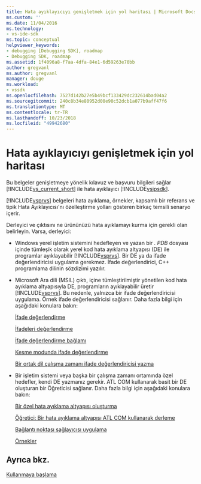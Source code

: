 ```yaml
---
title: Hata ayıklayıcıyı genişletmek için yol haritası | Microsoft Docs
ms.custom: ''
ms.date: 11/04/2016
ms.technology:
- vs-ide-sdk
ms.topic: conceptual
helpviewer_keywords:
- debugging [Debugging SDK], roadmap
- Debugging SDK, roadmap
ms.assetid: 1f4096a8-f7aa-4dfa-84e1-6d59263e70bb
author: gregvanl
ms.author: gregvanl
manager: douge
ms.workload:
- vssdk
ms.openlocfilehash: 7527d142b27e5b49bcf133429dc232614bad04a2
ms.sourcegitcommit: 240c8b34e80952d00e90c52dcb1a077b9aff47f6
ms.translationtype: MT
ms.contentlocale: tr-TR
ms.lasthandoff: 10/23/2018
ms.locfileid: "49942680"
---
```

# <a name="roadmap-for-extending-the-debugger"></a>Hata ayıklayıcıyı genişletmek için yol haritası
Bu belgeler genişletmeye yönelik kılavuz ve başvuru bilgileri sağlar [!INCLUDE[vs_current_short](../../code-quality/includes/vs_current_short_md.md)] ile hata ayıklayıcı [!INCLUDE[vsipsdk](../../extensibility/includes/vsipsdk_md.md)].  
  
 [!INCLUDE[vsprvs](../../code-quality/includes/vsprvs_md.md)] belgeleri hata ayıklama, örnekler, kapsamlı bir referans ve tipik Hata Ayıklayıcısı'nı özelleştirme yolları gösteren birkaç temsili senaryo içerir.  
  
 Derleyici ve çıktısını ne ürününüzü hata ayıklamayı kurma için gerekli olan belirleyin. Varsa, derleyici:  
  
- Windows yerel işletim sistemini hedefleyen ve yazan bir *. PDB* dosyası içinde tümleşik olarak yerel kod hata ayıklama altyapısı (DE) ile programlar ayıklayabilir [!INCLUDE[vsprvs](../../code-quality/includes/vsprvs_md.md)]. Bir DE ya da ifade değerlendiricisi uygulama gerekmez. İfade değerlendirici, C++ programlama dilinin sözdizimi yazılır.  
  
- Microsoft Ara dili (MSIL) çıktı, içine tümleştirilmiştir yönetilen kod hata ayıklama altyapısıyla DE, programların ayıklayabilir üretir [!INCLUDE[vsprvs](../../code-quality/includes/vsprvs_md.md)]. Bu nedenle, yalnızca bir ifade değerlendiricisi uygulama. Örnek ifade değerlendiricisi sağlanır. Daha fazla bilgi için aşağıdaki konulara bakın:  
  
   [İfade değerlendirme](../../extensibility/debugger/expression-evaluation-visual-studio-debugging-sdk.md)  
  
   [İfadeleri değerlendirme](../../extensibility/debugger/evaluating-expressions.md)  
  
   [İfade değerlendirme bağlamı](../../extensibility/debugger/expression-evaluation-context.md)  
  
   [Kesme modunda ifade değerlendirme](../../extensibility/debugger/expression-evaluation-in-break-mode.md)  
  
   [Bir ortak dil çalışma zamanı ifade değerlendiricisi yazma](../../extensibility/debugger/writing-a-common-language-runtime-expression-evaluator.md)  
  
- Bir işletim sistemi veya başka bir çalışma zamanı ortamında özel hedefler, kendi DE yazmanız gerekir. ATL COM kullanarak basit bir DE oluşturan bir Öğreticisi sağlanır. Daha fazla bilgi için aşağıdaki konulara bakın:  
  
   [Bir özel hata ayıklama altyapısı oluşturma](../../extensibility/debugger/creating-a-custom-debug-engine.md)  
  
   [Öğretici: Bir hata ayıklama altyapısı ATL COM kullanarak derleme](https://msdn.microsoft.com/library/9097b71e-1fe7-48f7-bc00-009e25940c24)  
  
   [Bağlantı noktası sağlayıcısı uygulama](../../extensibility/debugger/implementing-a-port-supplier.md)  
  
   [Örnekler](../../extensibility/debugger/visual-studio-debugging-samples.md)  
  
## <a name="see-also"></a>Ayrıca bkz.  
 [Kullanmaya başlama](../../extensibility/debugger/getting-started-with-debugger-extensibility.md)